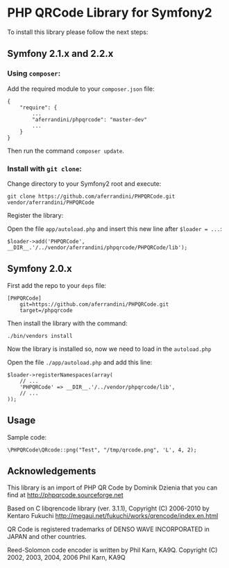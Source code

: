 # PHP QRCode Library for Symfony2

To install this library please follow the next steps:

## Symfony 2.1.x and 2.2.x

### Using `composer`:

Add the required module to your `composer.json` file:

    {
        "require": {
            ...
            "aferrandini/phpqrcode": "master-dev"
            ...
        }
    }

Then run the command `composer update`.

### Install with `git clone`:

Change directory to your Symfony2 root and execute:

    git clone https://github.com/aferrandini/PHPQRCode.git vendor/aferrandini/PHPQRCode

Register the library:

Open the file `app/autoload.php` and insert this new line after `$loader = ...`:

    $loader->add('PHPQRCode', __DIR__.'/../vendor/aferrandini/phpqrcode/PHPQRCode/lib');

## Symfony 2.0.x

First add the repo to your `deps` file:

    [PHPQRCode]
        git=https://github.com/aferrandini/PHPQRCode.git
        target=/phpqrcode

Then install the library with the command:

    ./bin/vendors install

Now the library is installed so, now we need to load in the `autoload.php`

Open the file `./app/autoload.php` and add this line:

    $loader->registerNamespaces(array(
        // ...
        'PHPQRCode' => __DIR__.'/../vendor/phpqrcode/lib',
        // ...
    ));


## Usage

Sample code:

    \PHPQRCode\QRcode::png("Test", "/tmp/qrcode.png", 'L', 4, 2);


## Acknowledgements

This library is an import of PHP QR Code by Dominik Dzienia that you can find at http://phpqrcode.sourceforge.net

Based on C libqrencode library (ver. 3.1.1), Copyright (C) 2006-2010 by Kentaro Fukuchi
http://megaui.net/fukuchi/works/qrencode/index.en.html

QR Code is registered trademarks of DENSO WAVE INCORPORATED in JAPAN and other countries.

Reed-Solomon code encoder is written by Phil Karn, KA9Q. Copyright (C) 2002, 2003, 2004, 2006 Phil Karn, KA9Q